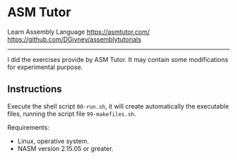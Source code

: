 # ASM Tutor

Learn Assembly Language
https://asmtutor.com/
https://github.com/DGivney/assemblytutorials

---

I did the exercises provide by ASM Tutor. It may contain some modifications for experimental purpose.


## Instructions

Execute the shell script `00-run.sh`, it will create automatically the executable files, running the script file `99-makefiles.sh`.

Requirements:
- Linux, operative system.
- NASM version 2.15.05 or greater.
